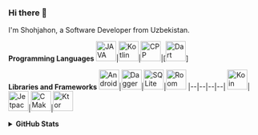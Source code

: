 ### Hi there 👋

I'm Shohjahon, a Software Developer from Uzbekistan.

**Programming Languages**
[<img alt="JAVA" title="Java" width="40px" src="https://brandslogos.com/wp-content/uploads/images/large/java-logo-1.png">](https://docs.oracle.com/en/java/javase/11/)|[<img title="Kotlin" alt="Kotlin" width="40px" src="https://sdtimes.com/wp-content/uploads/2018/02/pCfEzr6L_400x400.png">](https://kotlinlang.org/)|[<img title="C++" alt="CPP" width="40px" src="https://upload.wikimedia.org/wikipedia/commons/thumb/1/18/ISO_C%2B%2B_Logo.svg/180px-ISO_C%2B%2B_Logo.svg.png">](https://cplusplus.com/)|[<img title="Dart" alt="Dart" width="40px" src="https://commons.wikimedia.org/wiki/File:Dart_logo.png">]

**Libraries and Frameworks**
[<img alt="Android" title="Android" width="40px" src="https://logodownload.org/wp-content/uploads/2015/05/android-logo-3-2.png">](https://developer.android.com/)|[<img title="Dagger / Hilt" alt="Dagger" width="40px" src="https://miro.medium.com/max/321/1*ZHDFHf2l1dh__D7gvyIT4w.png">](https://dagger.dev/)|[<img title="SQLite" alt="SQLite" width="40px" src="https://sqlitebrowser.org/images/sqlitebrowser.svg">](https://www.sqlite.org/index.html)|[<img title="Room" alt="Room" width="40px" src="https://raw.githubusercontent.com/irontec/android-room-example/master/logo.png">](https://developer.android.com/jetpack/androidx/releases/room)
|--|--|--|--|
[<img alt="Koin" title="Koin" width="40px" src="https://insert-koin.io/img/koin_new_logo.png">](https://insert-koin.io/)|[<img alt="Jetpack Compose" title="Jetpack Compose" width="40px" src="https://tabris.com/wp-content/uploads/2021/06/jetpack-compose-icon_RGB.png">](https://developer.android.com/jetpack/compose)|[<img alt="CMake" title="CMake" width="40px" src="https://cmake.org/wp-content/uploads/2018/11/cmake_logo_slider.png">](https://cmake.org/)|[<img alt="Ktor" title="Ktor" width="40px" src="https://raw.githubusercontent.com/ktorio/ktor/main/.github/images/ktor-logo-for-dark.svg">](https://ktor.io/)

<details>
    <summary>
 <strong>GitHub Stats</strong>
    </summary>

<br> ![](https://komarev.com/ghpvc/?username=Shohjahon24) [![Github](https://img.shields.io/github/followers/Shohjahon24?label=Follow&style=social)](https://github.com/Shohjahon24)

<br>  <img src="https://github-readme-stats.vercel.app/api?username=Shohjahon24&show_icons=true" width="500">

<br>  <img src="https://github-readme-stats.vercel.app/api/top-langs/?username=Shohjahon24&theme=light" width="500">
</details>
